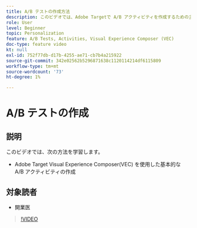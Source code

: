 ```yaml
---
title: A/B テストの作成方法
description: このビデオでは、Adobe Targetで A/B アクティビティを作成するための主なワークフローについて説明します。 Visual Experience Composer(VEC) を使用して基本的な A/B アクティビティを作成する方法については、このビデオをご覧ください。
role: User
level: Beginner
topic: Personalization
feature: A/B Tests, Activities, Visual Experience Composer (VEC)
doc-type: feature video
kt: null
exl-id: 752f77db-d17b-4255-ae71-cb7b4a215922
source-git-commit: 342e02562b5296871638c1120114214df6115809
workflow-type: tm+mt
source-wordcount: '73'
ht-degree: 1%

---
```


# A/B テストの作成

## 説明

このビデオでは、次の方法を学習します。

* Adobe Target Visual Experience Composer(VEC) を使用した基本的な A/B アクティビティの作成

## 対象読者

* 開業医

>[!VIDEO](https://video.tv.adobe.com/v/17391/?quality=12)
